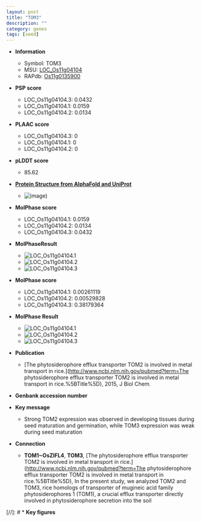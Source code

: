 ```yaml
---
layout: post
title: "TOM3"
description: ""
category: genes
tags: [seed]
---
```


* **Information**  
    + Symbol: TOM3  
    + MSU: [LOC_Os11g04104](http://rice.plantbiology.msu.edu/cgi-bin/ORF_infopage.cgi?orf=LOC_Os11g04104)  
    + RAPdb: [Os11g0135900](http://rapdb.dna.affrc.go.jp/viewer/gbrowse_details/irgsp1?name=Os11g0135900)  

* **PSP score**  
    + LOC_Os11g04104.3: 0.0432 
    + LOC_Os11g04104.1: 0.0159 
    + LOC_Os11g04104.2: 0.0134 

* **PLAAC score**  
    + LOC_Os11g04104.3: 0 
    + LOC_Os11g04104.1: 0 
    + LOC_Os11g04104.2: 0 

* **pLDDT score**
    + 85.62

* **[Protein Structure from AlphaFold and UniProt](https://www.uniprot.org/uniprotkb/Q2RAV7/entry#structure)**
    + ![image](https://ricepsp.github.io/images/Q2/AF-Q2RAV7-F1.png))

* **MolPhase score**
    + LOC_Os11g04104.1: 0.0159
    + LOC_Os11g04104.2: 0.0134
    + LOC_Os11g04104.3: 0.0432

* **MolPhaseResult**
    + ![LOC_Os11g04104.1](https://ricepsp.github.io/pictures/LOC_Os11g/LOC_Os11g04104.1.png)
    + ![LOC_Os11g04104.2](https://ricepsp.github.io/pictures/LOC_Os11g/LOC_Os11g04104.2.png)
    + ![LOC_Os11g04104.3](https://ricepsp.github.io/pictures/LOC_Os11g/LOC_Os11g04104.3.png)

* **MolPhase score**
    + LOC_Os11g04104.1: 0.00261119
    + LOC_Os11g04104.2: 0.00529828
    + LOC_Os11g04104.3: 0.38179364

* **MolPhase Result**
    + ![LOC_Os11g04104.1](https://304243504.github.io/Pictures/LOC_Os11g/LOC_Os11g04104.1.png)
    + ![LOC_Os11g04104.2](https://304243504.github.io/Pictures/LOC_Os11g/LOC_Os11g04104.2.png)
    + ![LOC_Os11g04104.3](https://304243504.github.io/Pictures/LOC_Os11g/LOC_Os11g04104.3.png)

* **Publication**  
    + [The phytosiderophore efflux transporter TOM2 is involved in metal transport in rice.](http://www.ncbi.nlm.nih.gov/pubmed?term=The phytosiderophore efflux transporter TOM2 is involved in metal transport in rice.%5BTitle%5D), 2015, J Biol Chem.

* **Genbank accession number**  

* **Key message**  
    + Strong TOM2 expression was observed in developing tissues during seed maturation and germination, while TOM3 expression was weak during seed maturation

* **Connection**  
    + __TOM1~OsZIFL4__, __TOM3__, [The phytosiderophore efflux transporter TOM2 is involved in metal transport in rice.](http://www.ncbi.nlm.nih.gov/pubmed?term=The phytosiderophore efflux transporter TOM2 is involved in metal transport in rice.%5BTitle%5D), In the present study, we analyzed TOM2 and TOM3, rice homologs of transporter of mugineic acid family phytosiderophores 1 (TOM1), a crucial efflux transporter directly involved in phytosiderophore secretion into the soil

[//]: # * **Key figures**  


